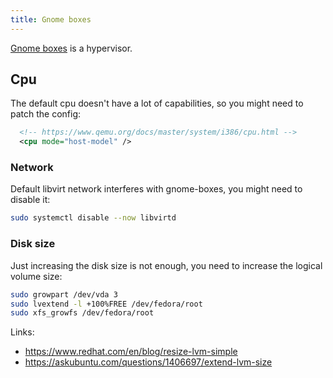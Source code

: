 ```yaml
---
title: Gnome boxes
---
```


[Gnome boxes](https://apps.gnome.org/Boxes/) is a hypervisor.

## Cpu

The default cpu doesn't have a lot of capabilities, so you might need to patch
the config:

```xml
  <!-- https://www.qemu.org/docs/master/system/i386/cpu.html -->
  <cpu mode="host-model" />
```

### Network

Default libvirt network interferes with gnome-boxes, you might need to disable it:

```sh
sudo systemctl disable --now libvirtd
```

### Disk size

Just increasing the disk size is not enough, you need to increase the logical volume
size:

```sh
sudo growpart /dev/vda 3
sudo lvextend -l +100%FREE /dev/fedora/root
sudo xfs_growfs /dev/fedora/root
```

Links:

- https://www.redhat.com/en/blog/resize-lvm-simple
- https://askubuntu.com/questions/1406697/extend-lvm-size
